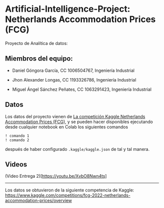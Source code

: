# Artificial-Intelligence-Project: Netherlands Accommodation Prices (FCG)
Proyecto de Analítica de datos: 

## Miembros del equipo: 

- Daniel Góngora García, CC 1006504767, Ingeniería Industrial  

- Jhon Alexander Longas, CC 1193326786, Ingeniería Industrial 

- Miguel Ángel Sánchez Peñates, CC 1063291423, Ingeniería Industrial 


## Datos

Los datos del proyecto vienen de [La competición Kaggle Netherlands Accommodation Prices (FCG)](https://kaggle.com/competitions/fcg-2022-netherlands-accommodation-prices), y se pueden hacer disponibles ejecutando desde cualquier notebook en Colab los siguientes comandos

    ! comando 1
    ! comando 2
    
después de haber configurado `.kaggle/kaggle.json` de tal y tal manera.

## Videos
 
 (Video Entrega 2)[https://youtu.be/XvbO8Nwn4ts]

________________________________________________
Los datos se obtuvieron de la siguiente competencia de Kaggle: https://www.kaggle.com/competitions/fcg-2022-netherlands-accommodation-prices/overview
